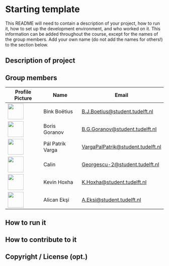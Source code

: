 # Starting template

This README will need to contain a description of your project, how to run it, how to set up the development environment, and who worked on it.
This information can be added throughout the course, except for the names of the group members.
Add your own name (do not add the names for others!) to the section below.

## Description of project

## Group members

| Profile Picture | Name | Email |
|---|---|---|
| <img src="https://gitlab.ewi.tudelft.nl/uploads/-/system/user/avatar/4912/avatar.png?width=400" width="50" height="50"> | Bink Boëtius| B.J.Boetius@student.tudelft.nl |
| <img src="https://gitlab.ewi.tudelft.nl/uploads/-/system/user/avatar/4977/avatar.png?width=90" width="50" height="50"> | Boris Goranov | B.G.Goranov@student.tudelft.nl |
| <img src="https://gitlab.ewi.tudelft.nl/uploads/-/system/user/avatar/4885/avatar.png?width=400" width="50" height="50"> | Pál Patrik Varga | VargaPalPatrik@student.tudelft.nl |
| <img src = "https://cutewallpaper.org/21/starcraft-zerg-wallpaper/Download-1920x1080-HD-Wallpaper-starcraft-2-face-kerrigan-.jpg" width="50" height="50"> | Calin | Georgescu-2@student.tudelft.nl | 
| <img src="https://gitlab.ewi.tudelft.nl/uploads/-/system/user/avatar/4843/avatar.png?width=400" width="50" height="50"> | Kevin Hoxha | K.Hoxha@student.tudelft.nl |
| <img src="https://gitlab.ewi.tudelft.nl/uploads/-/system/user/avatar/5036/avatar.png?width=400" width="50" height="50"> | Alican Ekşi | A.Eksi@student.tudelft.nl |
<!-- Instructions (remove once assignment has been completed -->
<!-- - Add (only!) your own name to the table above (use Markdown formatting) -->
<!-- - Mention your *student* email address -->
<!-- - Preferably add a recognizable photo, otherwise add your GitLab photo -->
<!-- - (please make sure the photos have the same size) --> 

## How to run it

## How to contribute to it

## Copyright / License (opt.)
